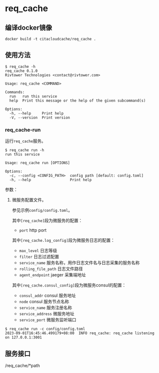 # req_cache

## 编译docker镜像
```
docker build -t citacloudcache/req_cache .
```
## 使用方法

```
$ req_cache -h
req_cache 0.1.0
Rivtower Technologies <contact@rivtower.com>

Usage: req_cache <COMMAND>

Commands:
  run   run this service
  help  Print this message or the help of the given subcommand(s)

Options:
  -h, --help     Print help
  -V, --version  Print version
```

### req_cache-run

运行`req_cache`服务。

```
$ req_cache run -h
run this service

Usage: req_cache run [OPTIONS]

Options:
  -c, --config <CONFIG_PATH>  config path [default: config.toml]
  -h, --help                  Print help
```

参数：
1. 微服务配置文件。

    参见示例`config/config.toml`。

    其中`[req_cache]`段为微服务的配置：
    * `port` http port

    其中`[req_cache.log_config]`段为微服务日志的配置：
    * `max_level` 日志等级
    * `filter` 日志过滤配置
    * `service_name` 服务名称，用作日志文件名与日志采集的服务名称
    * `rolling_file_path` 日志文件路径
    * `agent_endpoint` jaeger 采集端地址

    其中`[req_cache.consul_config]`段为微服务consul的配置：
    * `consul_addr` consul 服务地址
    * `node` consul 服务节点名称
    * `service_name` 服务注册名称
    * `service_address` 微服务地址
    * `service_port` 微服务监听端口

```
$ req_cache run -c config/config.toml
2023-09-01T16:45:46.499179+08:00  INFO req_cache: req_cache listening on 127.0.0.1:3001
```

## 服务接口

/req_cache/*path
